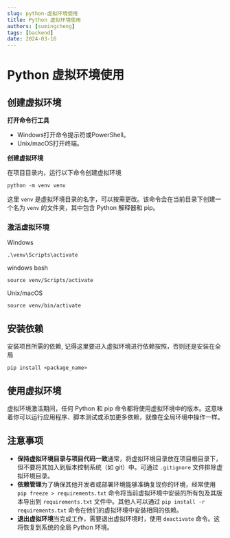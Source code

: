 ```yaml
---
slug: python-虚拟环境使用
title: Python 虚拟环境使用
authors: [sumingcheng]
tags: [backend]
date: 2024-03-16
---
```


# Python 虚拟环境使用



 

## 创建虚拟环境  

**打开命令行工具**

* Windows打开命令提示符或PowerShell。
* Unix/macOS打开终端。

**创建虚拟环境**

在项目目录内，运行以下命令创建虚拟环境

```
python -m venv venv
```

这里 `venv` 是虚拟环境目录的名字，可以按需更改。该命令会在当前目录下创建一个名为 `venv` 的文件夹，其中包含 Python 解释器和 pip。

### 激活虚拟环境  

Windows

```
.\venv\Scripts\activate
```

windows bash

```
source venv/Scripts/activate
```

Unix/macOS

```
source venv/bin/activate
```
## 安装依赖  

安装项目所需的依赖, 记得这里要进入虚拟环境进行依赖按照，否则还是安装在全局

```
pip install <package_name>
```
## 使用虚拟环境  

虚拟环境激活期间，任何 Python 和 pip 命令都将使用虚拟环境中的版本。这意味着你可以运行应用程序、脚本测试或添加更多依赖，就像在全局环境中操作一样。

## 注意事项  

* **保持虚拟环境目录与项目代码一致**通常，将虚拟环境目录放在项目根目录下，但不要将其加入到版本控制系统（如 git）中。可通过 `.gitignore` 文件排除虚拟环境目录。
* **依赖管理**为了确保其他开发者或部署环境能够准确复现你的环境，经常使用 `pip freeze > requirements.txt` 命令将当前虚拟环境中安装的所有包及其版本导出到 `requirements.txt` 文件中。其他人可以通过 `pip install -r requirements.txt` 命令在他们的虚拟环境中安装相同的依赖。
* **退出虚拟环境**当完成工作，需要退出虚拟环境时，使用 `deactivate` 命令。这将恢复到系统的全局 Python 环境。